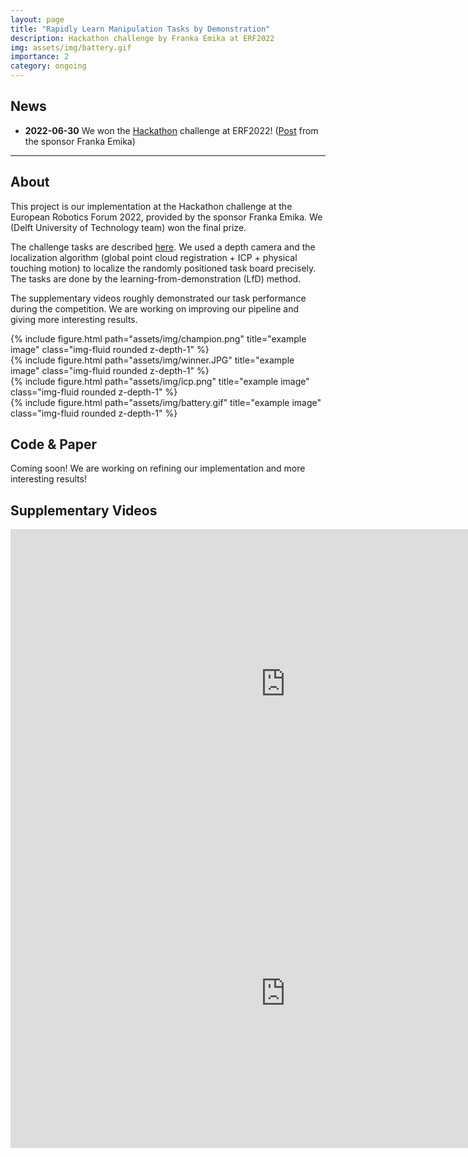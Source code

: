 ```yaml
---
layout: page
title: "Rapidly Learn Manipulation Tasks by Demonstration"
description: Hackathon challenge by Franka Emika at ERF2022
img: assets/img/battery.gif
importance: 2
category: ongoing
---
```


## News

* **2022-06-30** We won the [Hackathon](https://erf2022.eu/programme/#hackathon) challenge at ERF2022! ([Post](https://www.linkedin.com/feed/update/urn:li:activity:6948525659862306816/) from the sponsor Franka Emika)

---

## About

This project is our implementation at the Hackathon challenge at the European Robotics Forum 2022, provided by the sponsor Franka Emika. We (Delft University of Technology team) won the final prize.

The challenge tasks are described [here](https://robothon-grand-challenge.com/competition/). We used a depth camera and the localization algorithm (global point cloud registration + ICP + physical touching motion) to localize the randomly positioned task board precisely. The tasks are done by the learning-from-demonstration (LfD) method. 

The supplementary videos roughly demonstrated our task performance during the competition. We are working on improving our pipeline and giving more interesting results. 

<div class="row">
    <div class="col-sm mt-4 mt-md-0">
        {% include figure.html path="assets/img/champion.png" title="example image" class="img-fluid rounded z-depth-1" %}
    </div>
    <div class="col-sm mt-4 mt-md-0">
        {% include figure.html path="assets/img/winner.JPG" title="example image" class="img-fluid rounded z-depth-1" %}
    </div>
    <div class="col-sm mt-4 mt-md-0">
        {% include figure.html path="assets/img/icp.png" title="example image" class="img-fluid rounded z-depth-1" %}
    </div>
    <div class="col-sm mt-4 mt-md-0">
        {% include figure.html path="assets/img/battery.gif" title="example image" class="img-fluid rounded z-depth-1" %}
    </div>
</div>


## Code & Paper

Coming soon! We are working on refining our implementation and more interesting results!

## Supplementary Videos

<iframe width="880" height="495" src="https://www.youtube.com/embed/eahWW2jZXhY" title="YouTube video player" frameborder="0" allow="accelerometer; autoplay; clipboard-write; encrypted-media; gyroscope; picture-in-picture" allowfullscreen></iframe>

<iframe width="880" height="495" src="https://www.youtube.com/embed/nLR4BDwN78Y" title="YouTube video player" frameborder="0" allow="accelerometer; autoplay; clipboard-write; encrypted-media; gyroscope; picture-in-picture" allowfullscreen></iframe>